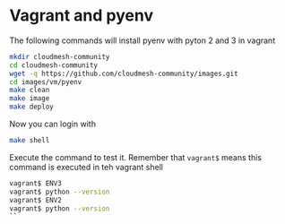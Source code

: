 # Vagrant and pyenv

The following commands will install pyenv with pyton 2 and 3 in
vagrant

```bash
mkdir cloudmesh-community
cd cloudmesh-community
wget -q https://github.com/cloudmesh-community/images.git
cd images/vm/pyenv
make clean
make image
make deploy
```

Now you can login with

```bash
make shell
```

Execute the command to test it. Remember that `vagrant$` means this
command is executed in teh vagrant shell

```bash
vagrant$ ENV3
vagrant$ python --version
vagrant$ ENV2
vagrant$ python --version
``

